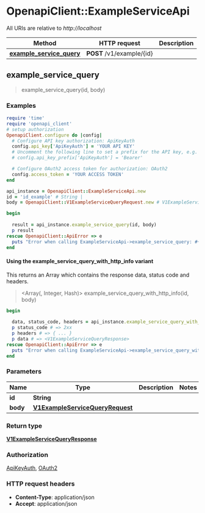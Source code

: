# OpenapiClient::ExampleServiceApi

All URIs are relative to *http://localhost*

| Method | HTTP request | Description |
| ------ | ------------ | ----------- |
| [**example_service_query**](ExampleServiceApi.md#example_service_query) | **POST** /v1/example/{id} |  |


## example_service_query

> <V1ExampleServiceQueryResponse> example_service_query(id, body)



### Examples

```ruby
require 'time'
require 'openapi_client'
# setup authorization
OpenapiClient.configure do |config|
  # Configure API key authorization: ApiKeyAuth
  config.api_key['ApiKeyAuth'] = 'YOUR API KEY'
  # Uncomment the following line to set a prefix for the API key, e.g. 'Bearer' (defaults to nil)
  # config.api_key_prefix['ApiKeyAuth'] = 'Bearer'

  # Configure OAuth2 access token for authorization: OAuth2
  config.access_token = 'YOUR ACCESS TOKEN'
end

api_instance = OpenapiClient::ExampleServiceApi.new
id = 'id_example' # String | 
body = OpenapiClient::V1ExampleServiceQueryRequest.new # V1ExampleServiceQueryRequest | 

begin
  
  result = api_instance.example_service_query(id, body)
  p result
rescue OpenapiClient::ApiError => e
  puts "Error when calling ExampleServiceApi->example_service_query: #{e}"
end
```

#### Using the example_service_query_with_http_info variant

This returns an Array which contains the response data, status code and headers.

> <Array(<V1ExampleServiceQueryResponse>, Integer, Hash)> example_service_query_with_http_info(id, body)

```ruby
begin
  
  data, status_code, headers = api_instance.example_service_query_with_http_info(id, body)
  p status_code # => 2xx
  p headers # => { ... }
  p data # => <V1ExampleServiceQueryResponse>
rescue OpenapiClient::ApiError => e
  puts "Error when calling ExampleServiceApi->example_service_query_with_http_info: #{e}"
end
```

### Parameters

| Name | Type | Description | Notes |
| ---- | ---- | ----------- | ----- |
| **id** | **String** |  |  |
| **body** | [**V1ExampleServiceQueryRequest**](V1ExampleServiceQueryRequest.md) |  |  |

### Return type

[**V1ExampleServiceQueryResponse**](V1ExampleServiceQueryResponse.md)

### Authorization

[ApiKeyAuth](../README.md#ApiKeyAuth), [OAuth2](../README.md#OAuth2)

### HTTP request headers

- **Content-Type**: application/json
- **Accept**: application/json

